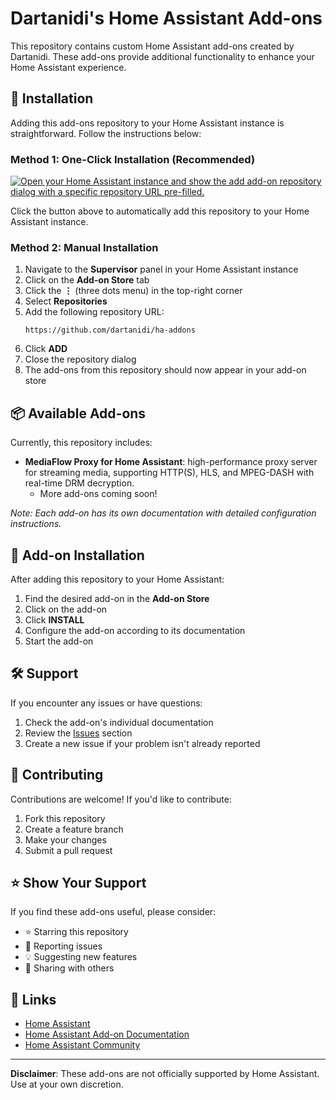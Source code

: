 # Dartanidi's Home Assistant Add-ons

This repository contains custom Home Assistant add-ons created by Dartanidi. These add-ons provide additional functionality to enhance your Home Assistant experience.

## 🚀 Installation

Adding this add-ons repository to your Home Assistant instance is straightforward. Follow the instructions below:

### Method 1: One-Click Installation (Recommended)

[![Open your Home Assistant instance and show the add add-on repository dialog with a specific repository URL pre-filled.](https://my.home-assistant.io/badges/supervisor_add_addon_repository.svg)](https://my.home-assistant.io/redirect/supervisor_add_addon_repository/?repository_url=https%3A//github.com/dartanidi/ha-addons)

Click the button above to automatically add this repository to your Home Assistant instance.

### Method 2: Manual Installation

1. Navigate to the **Supervisor** panel in your Home Assistant instance
2. Click on the **Add-on Store** tab
3. Click the **⋮** (three dots menu) in the top-right corner
4. Select **Repositories**
5. Add the following repository URL:
   ```
   https://github.com/dartanidi/ha-addons
   ```
6. Click **ADD**
7. Close the repository dialog
8. The add-ons from this repository should now appear in your add-on store

## 📦 Available Add-ons

Currently, this repository includes:

- **MediaFlow Proxy for Home Assistant**:  high-performance proxy server for streaming media, supporting HTTP(S), HLS, and MPEG-DASH with real-time DRM decryption.
  - More add-ons coming soon!

*Note: Each add-on has its own documentation with detailed configuration instructions.*

## 🔧 Add-on Installation

After adding this repository to your Home Assistant:

1. Find the desired add-on in the **Add-on Store**
2. Click on the add-on
3. Click **INSTALL**
4. Configure the add-on according to its documentation
5. Start the add-on

## 🛠️ Support

If you encounter any issues or have questions:

1. Check the add-on's individual documentation
2. Review the [Issues](https://github.com/dartanidi/ha-addons/issues) section
3. Create a new issue if your problem isn't already reported

## 📝 Contributing

Contributions are welcome! If you'd like to contribute:

1. Fork this repository
2. Create a feature branch
3. Make your changes
4. Submit a pull request

## ⭐ Show Your Support

If you find these add-ons useful, please consider:
- ⭐ Starring this repository
- 🐛 Reporting issues
- 💡 Suggesting new features
- 🔄 Sharing with others

## 🔗 Links

- [Home Assistant](https://www.home-assistant.io/)
- [Home Assistant Add-on Documentation](https://developers.home-assistant.io/docs/add-ons/)
- [Home Assistant Community](https://community.home-assistant.io/)

---

**Disclaimer**: These add-ons are not officially supported by Home Assistant. Use at your own discretion.

[actions-shield]: https://github.com/dartanidi/ha-addons/workflows/CI/badge.svg
[actions]: https://github.com/dartanidi/ha-addons/actions
[commits-shield]: https://img.shields.io/github/commit-activity/y/dartanidi/ha-addons.svg
[commits]: https://github.com/dartanidi/ha-addons/commits/main
[license-shield]: https://img.shields.io/github/license/dartanidi/ha-addons.svg
[maintenance-shield]: https://img.shields.io/badge/maintainer-Dartanidi-blue.svg
[releases-shield]: https://img.shields.io/github/release/dartanidi/ha-addons.svg
[releases]: https://github.com/dartanidi/ha-addons/releases
